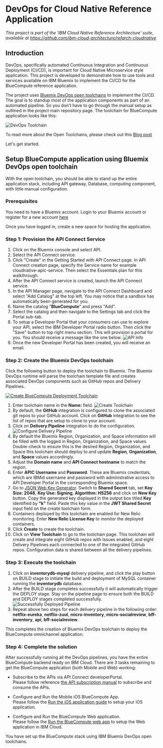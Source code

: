 # DevOps for Cloud Native Reference Application

*This project is part of the 'IBM Cloud Native Reference Architecture' suite, available at
https://github.com/ibm-cloud-architecture/refarch-cloudnative*

## Introduction

DevOps, specifically automated Continuous Integration and Continuous Deployment (CI/CD), is important for Cloud Native Microservice style application. This project is developed to demonstrate how to use tools and services available on IBM Bluemix to implement the CI/CD for the BlueCompute reference application.

The project uses [Bluemix DevOps open toolchains](https://new-console.ng.bluemix.net/docs/toolchains/toolchains_overview.html) to implement the CI/CD. The goal is to standup most of the application components as part of an automated pipeline. So you don't have to go through the manual setup as outlined in the project main repository page. The toolchain for BlueCompute application looks like this:

![DevOps Toolchain](static/imgs/bluemix_devops_toolchain.png?raw=true)  

To read more about the Open Toolchains, please check out this [Blog post](https://developer.ibm.com/devops-services/2016/06/16/open-toolchain-with-ibm-bluemix-devops-services/)

Let's get started.

## Setup BlueCompute application using Bluemix DevOps open toolchain

With the open toolchain, you should be able to stand up the entire application stack, including API gateway, Database, computing component, with little manual configuration.

### Prerequisites

You need to have a Bluemix account. Login to your Bluemix account or register for a new account [here](https://bluemix.net/registration)

Once you have logged in, create a new space for hosting the application.

### Step 1:  Provision the API Connect Service

1. Click on the Bluemix console and select API.  
2. Select the API Connect service.  
3. Click "Create" in the Getting Started with API Connect page. In API Connect creation page, specify the Service name for example cloudnative-apic-service. Then select the Essentials plan for this walkthrough.
4. After the API Connect service is created, launch the API Connect service.  
5. In the API Manager page, navigate to the API Connect Dashboard and select "Add Catalog" at the top left. You may notice that a sandbox has automatically been generated for you.  
6. Name the catalog "**BlueCompute**" and press "Add".
7. Select the catalog and then navigate to the Settings tab and click the Portal sub-tab.
8. To setup a Developer Portal that your consumers can use to explore your API, select the IBM Developer Portal radio button. Then click the "Save" button to top right menu section. This will
provision a portal for you. You should receive a message like the one below. ![API Info](static/imgs/bluemix_9.png?raw=true)
9. Once the new Developer Portal has been created, you will receive an email.

### Step 2: Create the Bluemix DevOps toolchain
Click the following button to deploy the toolchain to Bluemix. The Bluemix DevOps runtime will parse the toolchain template file and creates associated DevOps components such as GitHub repos and Delivery Pipelines.

[![Create BlueCompute Deployment Toolchain](https://new-console.ng.bluemix.net/devops/graphics/create_toolchain_button.png)](https://new-console.ng.bluemix.net/devops/setup/deploy/?repository=https%3A//github.com/ibm-cloud-architecture/refarch-cloudnative-devops.git&branch=master)

1. Enter toolchain name in the **Name:** field. ![Create Toolchain](static/imgs/create-toolchain.png)
2. By default, the **GitHub** integration is configured to clone the associated git repos to your GitHub account. Click on **GitHub** integration to see the list of repos that are setup to clone to your account.
3. Click on **Delivery Pipeline** integration to do the configuration. ![Configure Delivery Pipeline](static/imgs/configure-delivery-pipeline.png)
4. By default the Bluemix Region, Organization, and Space information will be filled with the logged in Region, Organization, and Space values. Double-check to ensure this is the desired Region, Organization, and Space this toolchain should deploy to and update __Region__, __Organization__, and __Space__ values accordingly.
5. Adjust the __Domain name__ and __API Connect hostname__ to match the region. 
6. Enter __APIC Username__ and __Password__. These are Bluemix credentials, which are IBMid username and password with administrative access to API Developer Portal in the corresponding Bluemix space. 
7. Go to [JSON Web Key Generator](https://mkjwk.org/#shared). Switch to __Shared Secret__ tab, set __Key Size: 2048__, __Key Use: Signing__, __Algorithm: HS256__ and click on __New Key__ button. Copy the generated key displayed in the output box titled __Key__ identified by __"k"__ field. Paste this key value in the __JWT Shared Secret__ input field on the create toolchain form.
9. Containers deployed by this toolchain are enabled for New Relic monitoring. Enter __New Relic License Key__ to monitor the deployed containers.
10. Click **Create** to create the toolchain.
11. Click on **View Toolchain** to go to the toolchain page. This toolchain will create and integrate eight GitHub repos with Issues enabled, and eight Delivery Pipelines each connected to one of the integrated GitHub repos. Configuration data is shared between all the delivery pipelines.

### Step 3: Execute the toolchain
1. Click on **inventorydb-mysql** delivery pipeline, and click the play button on BUILD stage to initiate the build and deployment of MySQL container running the **inventorydb** database.
2. After the BUILD stage completes successfully it will automatically trigger the DEPLOY stage. Stay on the pipeline page to ensure both the BUILD and DEPLOY stages completed successfully. ![Successfully Deployed Pipeline](static/imgs/inventorydb-mysql-pipeline.png)
3. Repeat above two steps for each delivery pipeline in the following order: **netflix-eureka**, **netflix-zuul**, **micro-inventory**, **micro-socialreview**, **bff-inventory**, **api**, **bff-socialreview**.

This completes the creation of Bluemix DevOps toolchain to deploy the BlueCompute omnichannel application.

### Step 4: Complete the solution

After successfully running all the DevOps pipelines, you have the entire BlueCompute backend ready on IBM Cloud. There are 3 tasks remaining to get the BlueCompute application (both Mobile and Web) working:

- Subscribe to the APIs via API Connect developerPortal.  
   Please follow reference [the API subscription manual](https://github.com/ibm-cloud-architecture/refarch-cloudnative-api#subscribe-to-the-apis-in-the-developer-portal) to subscribe and consume the APIs.   

- Configure and Run the Mobile iOS BlueCompute App.  
   Please follow the [Run the iOS application guide](https://github.com/ibm-cloud-architecture/refarch-cloudnative-bluecompute-mobile) to setup your iOS application.  

- Configure and Run the BlueCompute Web application.  
   Please follow the [Run the BlueCompute web app](https://github.com/ibm-cloud-architecture/refarch-cloudnative-bluecompute-web) to setup the Web application in IBM Cloud.  

You have set up the BlueCompute stack using IBM Bluemix DevOps open toolchains.
